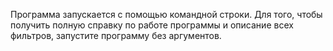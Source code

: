 Программа запускается с помощью командной строки.
Для того, чтобы получить полную справку по работе программы и описание всех фильтров, запустите программу без аргументов.

